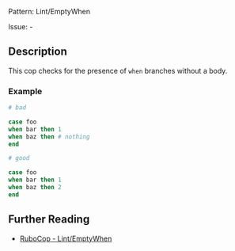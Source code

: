 Pattern: Lint/EmptyWhen

Issue: -

## Description

This cop checks for the presence of `when` branches without a body.

### Example

```ruby
# bad

case foo
when bar then 1
when baz then # nothing
end
```
```ruby
# good

case foo
when bar then 1
when baz then 2
end
```

## Further Reading

* [RuboCop - Lint/EmptyWhen](https://rubocop.readthedocs.io/en/latest/cops_lint/#lintemptywhen)
